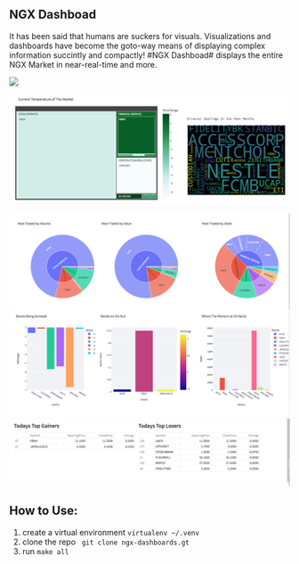 ## NGX Dashboad

It has been said that humans are suckers for visuals.  Visualizations and dashboards 
have  become the goto-way means of displaying complex information succintly and compactly!
#NGX Dashboad# displays the entire NGX Market in near-real-time and more.

![](ngx_dashboard/image/ngx_dashboard.gif)

![](./image/temp.png)

![](./image/burst.png)
![](./image/bar.png)
![](./image/gainlose.png)


## How to Use:

1. create a virtual environment `virtualenv ~/.venv`
2. clone the repo ` git clone ngx-dashboards.gt`
3. run `make all`